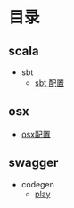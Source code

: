 # 目录

## scala
- sbt
  - [sbt 配置](scala/sbt/sbt配置.md)

## osx
- [osx配置](osx/osx配置.md)

## swagger
- codegen
  - [play](swagger/codegen-play.md)
